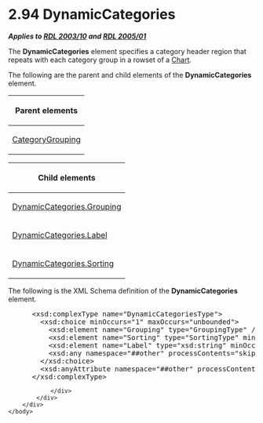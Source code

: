 <html dir="LTR" xmlns:mshelp="http://msdn.microsoft.com/mshelp" xmlns:ddue="http://ddue.schemas.microsoft.com/authoring/2003/5" xmlns:xlink="http://www.w3.org/1999/xlink" xmlns:tool="http://www.microsoft.com/tooltip">
    <head>
        <meta http-equiv="Content-Type" content="text/html; CHARSET=utf-8"></meta>
        <meta name="save" content="history"></meta>
        <title>2.94 DynamicCategories</title>
        <xml>
            <mshelp:toctitle title="2.94 DynamicCategories"></mshelp:toctitle>
            <mshelp:rltitle title="[MS-RDL]: DynamicCategories"></mshelp:rltitle>
            <mshelp:keyword index="A" term="10266228-504d-486d-ab42-fe7e9af3ee2a"></mshelp:keyword>
            <mshelp:attr name="DCSext.ContentType" value="open specification"></mshelp:attr>
            <mshelp:attr name="AssetID" value="10266228-504d-486d-ab42-fe7e9af3ee2a"></mshelp:attr>
            <mshelp:attr name="TopicType" value="kbRef"></mshelp:attr>
            <mshelp:attr name="DCSext.Title" value="[MS-RDL]: DynamicCategories" />
        </xml>
    </head>
    <body>
        <div id="header">
            <h1 class="heading">2.94 DynamicCategories</h1>
        </div>
        <div id="mainSection">
            <div id="mainBody">
                <div id="allHistory" class="saveHistory"></div>
                <div id="sectionSection0" class="section" name="collapseableSection">
                    

<p><b><i>Applies to </i></b><a href="a7e2ad00-07c8-4f6d-80ab-3ad55df7b233.htm"><b><i>RDL 2003/10</i></b></a><b>
<i>and </i></b><a href="3ebe2912-4958-4832-b391-cad1f5e13338.htm"><b><i>RDL 2005/01</i></b></a></p>

<p>The <b>DynamicCategories</b> element specifies a category
header region that repeats with each category group in a rowset of a <a href="b0ab5524-7eb2-47a7-a4d3-230f5c8c5526.htm">Chart</a>.</p>

<p>The following are the parent and child elements of the <b>DynamicCategories</b>
element.</p>

<table>
 <thead>
  <tr>
   <th>
   <p>Parent elements</p>
   </th>
  </tr>
 </thead>
 <tr>
  <td>
  <p><a href="d7700c56-4b08-4c2c-a5c3-e4acee14b5f9.htm">CategoryGrouping</a></p>
  </td>
 </tr>
</table>

<p> </p>

<table>
 <thead>
  <tr>
   <th>
   <p>Child elements</p>
   </th>
  </tr>
 </thead>
 <tr>
  <td>
  <p><a href="ebbc9edf-39f2-4cd7-b12b-b31f192e483f.htm">DynamicCategories.Grouping</a></p>
  </td>
 </tr>
 <tr>
  <td>
  <p><a href="70f14c79-12a6-4aae-9f0b-e0344f66262a.htm">DynamicCategories.Label</a></p>
  </td>
 </tr>
 <tr>
  <td>
  <p><a href="c6d17a0c-a76f-449e-9003-3ad4e2897306.htm">DynamicCategories.Sorting</a></p>
  </td>
 </tr>
</table>

<p>The following is the XML Schema definition of the <b>DynamicCategories</b>
element.</p>

<dl>
<dd>
<div><pre> &lt;xsd:complexType name=&quot;DynamicCategoriesType&quot;&gt;
   &lt;xsd:choice minOccurs=&quot;1&quot; maxOccurs=&quot;unbounded&quot;&gt;
     &lt;xsd:element name=&quot;Grouping&quot; type=&quot;GroupingType&quot; /&gt;
     &lt;xsd:element name=&quot;Sorting&quot; type=&quot;SortingType&quot; minOccurs=&quot;0&quot; /&gt;
     &lt;xsd:element name=&quot;Label&quot; type=&quot;xsd:string&quot; minOccurs=&quot;0&quot; /&gt;
     &lt;xsd:any namespace=&quot;##other&quot; processContents=&quot;skip&quot; /&gt;
   &lt;/xsd:choice&gt;
   &lt;xsd:anyAttribute namespace=&quot;##other&quot; processContents=&quot;skip&quot; /&gt;
 &lt;/xsd:complexType&gt;
</pre></div>
</dd></dl>


                </div>
            </div>
        </div>
    </body>
</html>